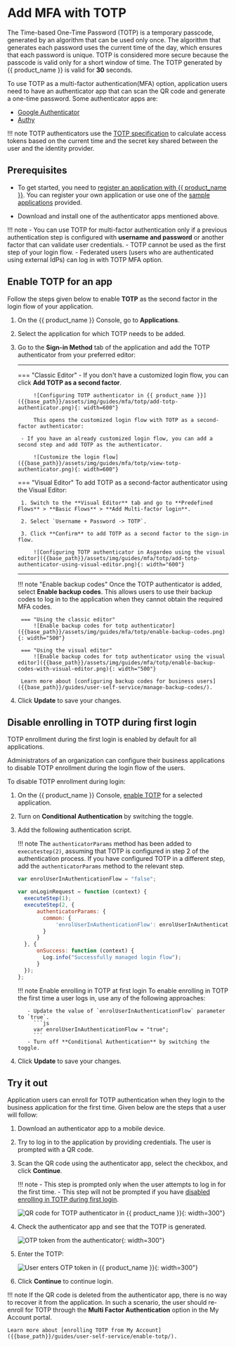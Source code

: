 # Add MFA with TOTP

The Time-based One-Time Password (TOTP) is a temporary passcode, generated by an algorithm that can be used only once. The algorithm that generates each password uses the current time of the day, which ensures that each password is unique.
TOTP is considered more secure because the passcode is valid only for a short window of time. The TOTP generated by {{ product_name }} is valid for **30** seconds.

To use TOTP as a multi-factor authentication(MFA) option, application users need to have an authenticator app that can scan the QR code and generate a one-time password. Some authenticator apps are:

- [Google Authenticator](https://play.google.com/store/apps/details?id=com.google.android.apps.authenticator2)
- [Authy](https://play.google.com/store/apps/details?id=com.authy.authy)

!!! note
    TOTP authenticators use the [TOTP specification](https://datatracker.ietf.org/doc/html/rfc6238) to calculate access tokens based on the current time and the secret key shared between the user and the identity provider.

## Prerequisites
- To get started, you need to [register an application with {{ product_name }}]({{base_path}}/guides/applications/). You can register your own application or use one of the [sample applications]({{base_path}}/get-started/try-samples/) provided.

- Download and install one of the authenticator apps mentioned above.

!!! note
    - You can use TOTP for multi-factor authentication only if a previous authentication step is configured with **username and password** or another factor that can validate user credentials.
    - TOTP cannot be used as the first step of your login flow.
    - Federated users (users who are authenticated using external IdPs) can log in with TOTP MFA option.

## Enable TOTP for an app

Follow the steps given below to enable **TOTP** as the second factor in the login flow of your application.

1. On the {{ product_name }} Console, go to **Applications**.

2. Select the application for which TOTP needs to be added.

3. Go to the **Sign-in Method** tab of the application and add the TOTP authenticator from your preferred editor:

    ---
    === "Classic Editor"
        - If you don't have a customized login flow, you can click **Add TOTP as a second factor**.

            ![Configuring TOTP authenticator in {{ product_name }}]({{base_path}}/assets/img/guides/mfa/totp/add-totp-authenticator.png){: width=600"}

            This opens the customized login flow with TOTP as a second-factor authenticator:

        - If you have an already customized login flow, you can add a second step and add TOTP as the authenticator.
            
            ![Customize the login flow]({{base_path}}/assets/img/guides/mfa/totp/view-totp-authenticator.png){: width=600"}

    === "Visual Editor"
        To add TOTP as a second-factor authenticator using the Visual Editor:

        1. Switch to the **Visual Editor** tab and go to **Predefined Flows** > **Basic Flows** > **Add Multi-factor login**.

        2. Select `Username + Password -> TOTP`.

        3. Click **Confirm** to add TOTP as a second factor to the sign-in flow.

            ![Configuring TOTP authenticator in Asgardeo using the visual editor]({{base_path}}/assets/img/guides/mfa/totp/add-totp-authenticator-using-visual-editor.png){: width="600"}

    ---

    !!! note "Enable backup codes"
        Once the TOTP authenticator is added, select **Enable backup codes**. This allows users to use their backup codes to log in to the application when they cannot obtain the required MFA codes.

        === "Using the classic editor"
            ![Enable backup codes for totp authenticator]({{base_path}}/assets/img/guides/mfa/totp/enable-backup-codes.png){: width="500"}
        
        === "Using the visual editor"
            ![Enable backup codes for totp authenticator using the visual editor]({{base_path}}/assets/img/guides/mfa/totp/enable-backup-codes-with-visual-editor.png){: width="500"}

        Learn more about [configuring backup codes for business users]({{base_path}}/guides/user-self-service/manage-backup-codes/).

4. Click **Update** to save your changes.

## Disable enrolling in TOTP during first login

TOTP enrollment during the first login is enabled by default for all applications.

Administrators of an organization can configure their business applications to disable TOTP enrollment during the login flow of the users.

To disable TOTP enrollment during login:

1. On the {{ product_name }} Console, [enable TOTP](#enable-totp-for-an-app)  for a selected application.
2. Turn on **Conditional Authentication** by switching the toggle.
3. Add the following authentication script.

    !!! note
        The `authenticatorParams` method has been added to `executestep(2)`, assuming that TOTP is configured in step 2 of the authentication process. If you have configured TOTP in a different step, add the `authenticatorParams` method to the relevant step.

    ``` js
    var enrolUserInAuthenticationFlow = "false";

    var onLoginRequest = function (context) {
      executeStep(1);
      executeStep(2, {
          authenticatorParams: {
            common: {
                'enrolUserInAuthenticationFlow': enrolUserInAuthenticationFlow
            }
          }
      }, {
          onSuccess: function (context) {
            Log.info("Successfully managed login flow");
          }
      });
    };
    ```

    !!! note Enable enrolling in TOTP at first login
        To enable enrolling in TOTP the first time a user logs in, use any of the following approaches:
          
          - Update the value of `enrolUserInAuthenticationFlow` parameter to `true`.
            ```js 
            var enrolUserInAuthenticationFlow = "true";
            ```
          - Turn off **Conditional Authentication** by switching the toggle.

4. Click **Update** to save your changes.

## Try it out

Application users can enroll for TOTP authentication when they login to the business application for the first time. Given below are the steps that a user will follow:

1. Download an authenticator app to a mobile device.
2. Try to log in to the application by providing credentials. The user is prompted with a QR code.
3. Scan the QR code using the authenticator app, select the checkbox, and click **Continue**.

    !!! note
        - This step is prompted only when the user attempts to log in for the first time.
        - This step will not be prompted if you have [disabled enrolling in TOTP during first login](#disable-enrolling-in-totp-during-first-login).

    ![QR code for TOTP authenticator in {{ product_name }}]({{base_path}}/assets/img/guides/mfa/totp/scan-qr-code-totp.png){: width=300"}

4. Check the authenticator app and see that the TOTP is generated.
  
    ![OTP token from the authenticator]({{base_path}}/assets/img/guides/mfa/totp/google-authenticator.png){: width=300"}

5. Enter the TOTP:
  
    ![User enters OTP token in {{ product_name }}]({{base_path}}/assets/img/guides/mfa/totp/enter-otp-token.png){: width=300"}

6. Click **Continue** to continue login.

!!! note
    If the QR code is deleted from the authenticator app, there is no way to recover it from the application. In such a scenario, the user should re-enroll for TOTP through the <b>Multi Factor Authentication</b> option in the My Account portal.

    Learn more about [enrolling TOTP from My Account]({{base_path}}/guides/user-self-service/enable-totp/).